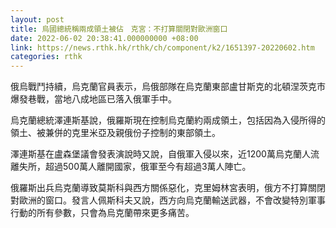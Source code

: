```yaml
---
layout: post
title: 烏國總統稱兩成領土被佔　克宮：不打算關閉對歐洲窗口
date: 2022-06-02 20:38:41.000000000 +08:00
link: https://news.rthk.hk/rthk/ch/component/k2/1651397-20220602.htm
categories: rthk
---
```


俄烏戰鬥持續，烏克蘭官員表示，烏俄部隊在烏克蘭東部盧甘斯克的北頓涅茨克市爆發巷戰，當地八成地區已落入俄軍手中。

烏克蘭總統澤連斯基說，俄羅斯現在控制烏克蘭約兩成領土，包括因為入侵所得的領土、被兼併的克里米亞及親俄份子控制的東部領土。

澤連斯基在盧森堡議會發表演說時又說，自俄軍入侵以來，近1200萬烏克蘭人流離失所，超過500萬人離開國家，俄軍至今有超過3萬人陣亡。

俄羅斯出兵烏克蘭導致莫斯科與西方關係惡化，克里姆林宮表明，俄方不打算關閉對歐洲的窗口。發言人佩斯科夫又說，西方向烏克蘭輸送武器，不會改變特別軍事行動的所有參數，只會為烏克蘭帶來更多痛苦。
